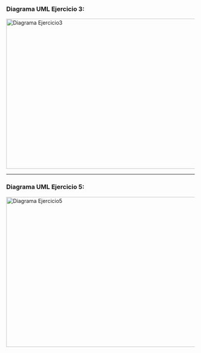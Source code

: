 ### Diagrama UML Ejercicio 3:
<img src= "https://github.com/user-attachments/assets/2e0e2e29-65f9-46b6-a4e0-0556c037d02e" alt= "Diagrama Ejercicio3" style="width:700px; height:400px;">

---

### Diagrama UML Ejercicio 5:
<img src= "https://github.com/user-attachments/assets/a7068900-525c-4302-828a-8adf7eb20903" alt= "Diagrama Ejercicio5" style="width:700px; height:400px;">
